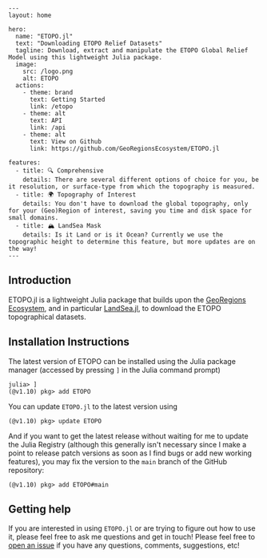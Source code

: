 ```@raw html
---
layout: home

hero:
  name: "ETOPO.jl"
  text: "Downloading ETOPO Relief Datasets"
  tagline: Download, extract and manipulate the ETOPO Global Relief Model using this lightweight Julia package.
  image:
    src: /logo.png
    alt: ETOPO
  actions:
    - theme: brand
      text: Getting Started
      link: /etopo
    - theme: alt
      text: API
      link: /api
    - theme: alt
      text: View on Github
      link: https://github.com/GeoRegionsEcosystem/ETOPO.jl

features:
  - title: 🔍 Comprehensive
    details: There are several different options of choice for you, be it resolution, or surface-type from which the topography is measured.
  - title: 🌍 Topography of Interest
    details: You don't have to download the global topography, only for your (Geo)Region of interest, saving you time and disk space for small domains.
  - title: 🏔️ LandSea Mask
    details: Is it Land or is it Ocean? Currently we use the topographic height to determine this feature, but more updates are on the way!
---
```

## Introduction

ETOPO.jl is a lightweight Julia package that builds upon the [GeoRegions Ecosystem](https://github.com/GeoRegionsEcosystem), and in particular [LandSea.jl](https://github.com/GeoRegionsEcosystem/LandSea.jl), to download the ETOPO topographical datasets.

## Installation Instructions

The latest version of ETOPO can be installed using the Julia package manager (accessed by pressing `]` in the Julia command prompt)
```julia-repl
julia> ]
(@v1.10) pkg> add ETOPO
```

You can update `ETOPO.jl` to the latest version using
```julia-repl
(@v1.10) pkg> update ETOPO
```

And if you want to get the latest release without waiting for me to update the Julia Registry (although this generally isn't necessary since I make a point to release patch versions as soon as I find bugs or add new working features), you may fix the version to the `main` branch of the GitHub repository:
```julia-repl
(@v1.10) pkg> add ETOPO#main
```

## Getting help
If you are interested in using `ETOPO.jl` or are trying to figure out how to use it, please feel free to ask me questions and get in touch!  Please feel free to [open an issue](https://github.com/GeoRegionsEcosystem/ETOPO.jl/issues/new) if you have any questions, comments, suggestions, etc!
